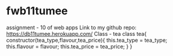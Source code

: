 # fwb11tumee
assignment - 10 of web apps
Link to my github repo: <https://db11tumee.herokuapp.com/>
Class - tea class tea{ constructor(tea_type,flavour,tea_price){
    this.tea_type = tea_type;
    this.flavour = flavour;
    this.tea_price = tea_price;
}
}
